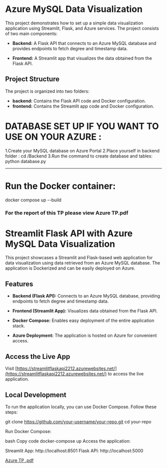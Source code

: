﻿# Azure MySQL Data Visualization

This project demonstrates how to set up a simple data visualization application using Streamlit, Flask, and Azure services. The project consists of two main components:

- **Backend:** A Flask API that connects to an Azure MySQL database and provides endpoints to fetch degree and timestamp data.

- **Frontend:** A Streamlit app that visualizes the data obtained from the Flask API.

## Project Structure

The project is organized into two folders:

- **backend:** Contains the Flask API code and Docker configuration.
- **frontend:** Contains the Streamlit app code and Docker configuration.

# DATABASE SET UP IF YOU WANT TO USE ON YOUR AZURE :

1.Create your MySQL database on Azure Portal 
2.Place yourself in backend folder : 
cd /Backend
3.Run the command to create database and tables:
python database.py

----------------------------

# Run the Docker container:

docker compose up --build

### For the report of this TP please view Azure TP.pdf 

# Streamlit Flask API with Azure MySQL Data Visualization

This project showcases a Streamlit and Flask-based web application for data visualization using data retrieved from an Azure MySQL database. The application is Dockerized and can be easily deployed on Azure.

## Features

- **Backend (Flask API):** Connects to an Azure MySQL database, providing endpoints to fetch degree and timestamp data.
  
- **Frontend (Streamlit App):** Visualizes data obtained from the Flask API.

- **Docker Compose:** Enables easy deployment of the entire application stack.

- **Azure Deployment:** The application is hosted on Azure for convenient access.

## Access the Live App

Visit [https://streamlitflaskapi2212.azurewebsites.net/](https://streamlitflaskapi2212.azurewebsites.net/) to access the live application.

## Local Development

To run the application locally, you can use Docker Compose. Follow these steps:

git clone https://github.com/your-username/your-repo.git
cd your-repo
   
Run Docker Compose:

bash
Copy code
docker-compose up
Access the application:

Streamlit App: http://localhost:8501
Flask API: http://localhost:5000

[Azure TP .pdf](https://github.com/nat997/AzureTP/files/13754335/Azure.TP.pdf)

